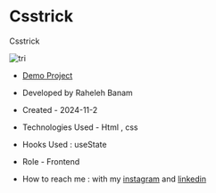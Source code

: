 # Csstrick
Csstrick

![tri](https://github.com/user-attachments/assets/7d72f34b-4e92-4dbe-bfd5-f71ddf954b89)


- [Demo Project](https://code-banu.github.io/Csstrick/)

- Developed by Raheleh Banam

- Created - 2024-11-2

- Technologies Used - Html , css 

- Hooks Used : useState 

- Role - Frontend

- How to reach me : with my [instagram](https://www.instagram.com/code_banu?igsh=MXdzZm9ucG1tODF0Yg==) and [linkedin](https://www.linkedin.com/in/raheleh-banam-344287230)
